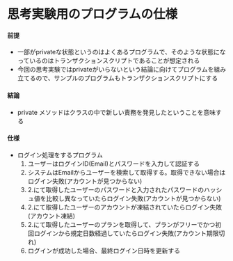 思考実験用のプログラムの仕様
===

#### 前提

* 一部がprivateな状態というのはよくあるプログラムで、そのような状態になっているのはトランザクションスクリプトであることが想定される
* 今回の思考実験ではprivateがいらないという結論に向けてプログラムを組み立てるので、サンプルのプログラムもトランザクションスクリプトにする

#### 結論

* private メソッドはクラスの中で新しい責務を発見したということを意味する

#### 仕様

* ログイン処理をするプログラム
  1. ユーザーはログインID(Email)とパスワードを入力して認証する
  1. システムはEmailからユーザーを検索して取得する。取得できない場合はログイン失敗(アカウントが見つからない)
  1. 2.にて取得したユーザーのパスワードと入力されたパスワードのハッシュ値を比較し異なっていたらログイン失敗(アカウントが見つからない)
  1. 2.にて取得したユーザーのアカウントが凍結されていたらログイン失敗(アカウント凍結)
  1. 2.にて取得したユーザーのプランを取得して、プランがフリーでかつ初回ログインから規定日数経過していたらログイン失敗(アカウント期限切れ)
  1. ログインが成功した場合、最終ログイン日時を更新する
  
